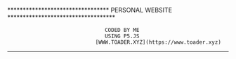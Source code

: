 
********************************* PERSONAL WEBSITE ***********************************                   

                                   CODED BY ME
                                   USING P5.JS
                                [WWW.TOADER.XYZ](https://www.toader.xyz)

**************************************************************************************                                  
